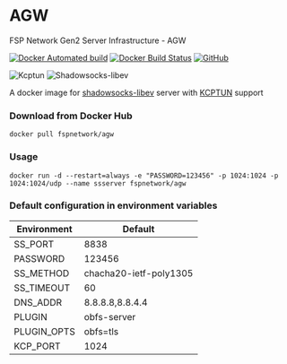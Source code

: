 # AGW

FSP Network Gen2 Server Infrastructure - AGW

[![Docker Automated build](https://img.shields.io/docker/automated/fspnetwork/agw.svg?style=flat-square)](https://hub.docker.com/r/fspnetwork/agw/)
[![Docker Build Status](https://img.shields.io/docker/build/fspnetwork/agw.svg?style=flat-square)](https://hub.docker.com/r/fspnetwork/agw/)
[![GitHub](https://img.shields.io/github/license/fspnet/agw.svg?style=flat-square)](https://github.com/FSPNet/AGW/blob/master/LICENSE)

![Kcptun](https://img.shields.io/badge/Kcptun-20181114-blue.svg?style=flat-square)
![Shadowsocks-libev](https://img.shields.io/badge/ss--libev-3.2.1-blue.svg?style=flat-square)

A docker image for [shadowsocks-libev](https://github.com/shadowsocks/shadowsocks-libev) server with [KCPTUN](https://github.com/xtaci/kcptun) support

### Download from Docker Hub 

    docker pull fspnetwork/agw

### Usage

    docker run -d --restart=always -e "PASSWORD=123456" -p 1024:1024 -p 1024:1024/udp --name ssserver fspnetwork/agw

### Default configuration in environment variables

| Environment | Default |
| - | - |
| SS_PORT | 8838 |
| PASSWORD | 123456 |
| SS_METHOD | chacha20-ietf-poly1305 |
| SS_TIMEOUT | 60 |
| DNS_ADDR | 8.8.8.8,8.8.4.4 |
| PLUGIN | obfs-server |
| PLUGIN_OPTS | obfs=tls |
| KCP_PORT | 1024 |